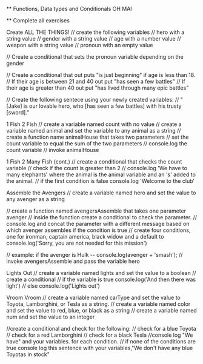 ** Functions, Data types and Conditionals OH MAI

** Complete all exercises

Create ALL THE THINGS! // create the following variables // hero with a string value // gender with a string value // age with a number value // weapon with a string value // pronoun with an empty value

// Create a conditional that sets the pronoun variable depending on the gender

// Create a conditional that out puts "is just beginning" if age is less than 18. // If their age is between 21 and 40 out put "has seen a few battles" // If their age is greater than 40 out put "has lived through many epic battles"

// Create the following sentece using your newly created variables: // "[Jake] is our lovable hero, who [has seen a few battles] with his trusty [sword]."

1 Fish 2 Fish // create a variable named count with no value // create a variable named animal and set the variable to any animal as a string // create a function name animalHouse that takes two parameters // set the count variable to equal the sum of the two parameters // console.log the count variable // invoke animalHouse

1 Fish 2 Many Fish (cont.) // create a conditional that checks the count variable // check if the count is greater than 2 // console.log 'We have to many elephants' where the animal is the animal variable and an 's' added to the animal. // if the first condition is false console.log 'Welcome to the club'

Assemble the Avengers // create a variable named hero and set the value to any avenger as a string

// create a function named avengersAssemble that takes one parameter avenger // inside the function create a conditional to check the parameter. // console.log and concat the parameter with a different message based on which avenger assembles if the condition is true // create four conditions, one for ironman, captain america, black widow and a default to console.log('Sorry, you are not needed for this mission')

// example: if the avenger is Hulk -- console.log(avenger + 'smash');
// invoke avengersAssemble and pass the variable hero

Lights Out // create a variable named lights and set the value to a boolean // create a conditional // if the variable is true console.log('And then there was light') // else console.log('Lights out')

Vroom Vroom // create a variable named carType and set the value to Toyota, Lamborghini, or Tesla as a string. // create a variable named color and set the value to red, blue, or black as a string // create a variable named num and set the value to an integer

//create a conditional and check for the following: // check for a blue Toyota // check for a red Lamborghini // check for a black Tesla //console log "We have" and your variables. for each condition. // if none of the conditions are true console log this sentence with your variables,"We don't have any blue Toyotas in stock"